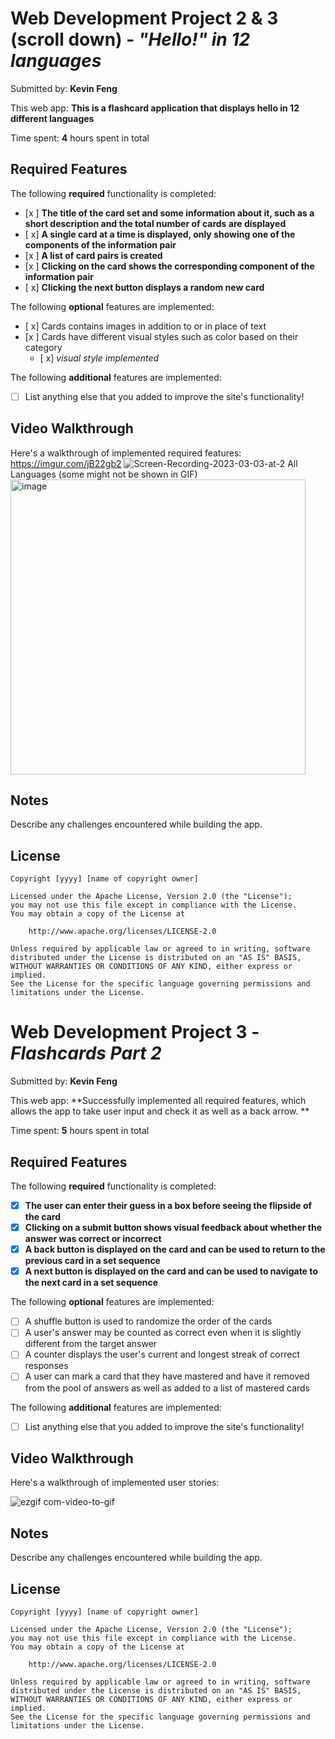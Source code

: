 # Web Development Project 2 & 3 (scroll down) - *"Hello!" in 12 languages*

Submitted by: **Kevin Feng**

This web app: **This is a flashcard application that displays hello in 12 different languages**

Time spent: **4** hours spent in total

## Required Features

The following **required** functionality is completed:

- [x ] **The title of the card set and some information about it, such as a short description and the total number of cards are displayed**
- [ x] **A single card at a time is displayed, only showing one of the components of the information pair**
- [x ] **A list of card pairs is created**
- [x ] **Clicking on the card shows the corresponding component of the information pair**
- [ x] **Clicking the next button displays a random new card**

The following **optional** features are implemented:

- [ x] Cards contains images in addition to or in place of text
- [x ] Cards have different visual styles such as color based on their category
  - [ x] *visual style implemented*

The following **additional** features are implemented:

* [ ] List anything else that you added to improve the site's functionality!

## Video Walkthrough

Here's a walkthrough of implemented required features: 
https://imgur.com/jB22gb2
![Screen-Recording-2023-03-03-at-2](https://user-images.githubusercontent.com/52749888/222815519-f8e3fe68-916f-4dac-b707-afdf06c812f8.gif) 
All Languages (some might not be shown in GIF) 
<img width="472" alt="image" src="https://user-images.githubusercontent.com/52749888/222815894-bc241b33-3b7f-4515-aa98-6a54713cd88f.png">




## Notes

Describe any challenges encountered while building the app.

## License

    Copyright [yyyy] [name of copyright owner]

    Licensed under the Apache License, Version 2.0 (the "License");
    you may not use this file except in compliance with the License.
    You may obtain a copy of the License at

        http://www.apache.org/licenses/LICENSE-2.0

    Unless required by applicable law or agreed to in writing, software
    distributed under the License is distributed on an "AS IS" BASIS,
    WITHOUT WARRANTIES OR CONDITIONS OF ANY KIND, either express or implied.
    See the License for the specific language governing permissions and
    limitations under the License. 

# Web Development Project 3 - *Flashcards Part 2*

Submitted by: **Kevin Feng**

This web app: **Successfully implemented all required features, which allows the app to take user input and check it as well as a back arrow. **

Time spent: **5** hours spent in total

## Required Features

The following **required** functionality is completed:

- [x] **The user can enter their guess in a box before seeing the flipside of the card**
- [x] **Clicking on a submit button shows visual feedback about whether the answer was correct or incorrect**
- [x] **A back button is displayed on the card and can be used to return to the previous card in a set sequence**
- [x] **A next button is displayed on the card and can be used to navigate to the next card in a set sequence**

The following **optional** features are implemented:

- [ ] A shuffle button is used to randomize the order of the cards
- [ ] A user's answer may be counted as correct even when it is slightly different from the target answer
- [ ] A counter displays the user's current and longest streak of correct responses
- [ ] A user can mark a card that they have mastered and have it removed from the pool of answers as well as added to a list of mastered cards

The following **additional** features are implemented:

* [ ] List anything else that you added to improve the site's functionality!

## Video Walkthrough

Here's a walkthrough of implemented user stories:

![ezgif com-video-to-gif](https://user-images.githubusercontent.com/52749888/224887336-2e137ce9-5617-4788-a105-16e464e4ebcf.gif)


## Notes

Describe any challenges encountered while building the app.

## License

    Copyright [yyyy] [name of copyright owner]

    Licensed under the Apache License, Version 2.0 (the "License");
    you may not use this file except in compliance with the License.
    You may obtain a copy of the License at

        http://www.apache.org/licenses/LICENSE-2.0

    Unless required by applicable law or agreed to in writing, software
    distributed under the License is distributed on an "AS IS" BASIS,
    WITHOUT WARRANTIES OR CONDITIONS OF ANY KIND, either express or implied.
    See the License for the specific language governing permissions and
    limitations under the License.
